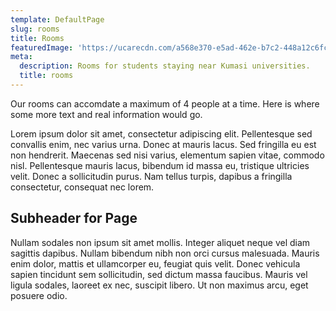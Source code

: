 ```yaml
---
template: DefaultPage
slug: rooms
title: Rooms
featuredImage: 'https://ucarecdn.com/a568e370-e5ad-462e-b7c2-448a12c6fc69/'
meta:
  description: Rooms for students staying near Kumasi universities.
  title: rooms
---
```

Our rooms can accomdate a maximum of 4 people at a time. Here is where some more text and real information would go. 

Lorem ipsum dolor sit amet, consectetur adipiscing elit. Pellentesque sed convallis enim, nec varius urna. Donec at mauris lacus. Sed fringilla eu est non hendrerit. Maecenas sed nisi varius, elementum sapien vitae, commodo nisl. Pellentesque mauris lacus, bibendum id massa eu, tristique ultricies velit. Donec a sollicitudin purus. Nam tellus turpis, dapibus a fringilla consectetur, consequat nec lorem.

## Subheader for Page

Nullam sodales non ipsum sit amet mollis. Integer aliquet neque vel diam sagittis dapibus. Nullam bibendum nibh non orci cursus malesuada. Mauris enim dolor, mattis et ullamcorper eu, feugiat quis velit. Donec vehicula sapien tincidunt sem sollicitudin, sed dictum massa faucibus. Mauris vel ligula sodales, laoreet ex nec, suscipit libero. Ut non maximus arcu, eget posuere odio.
